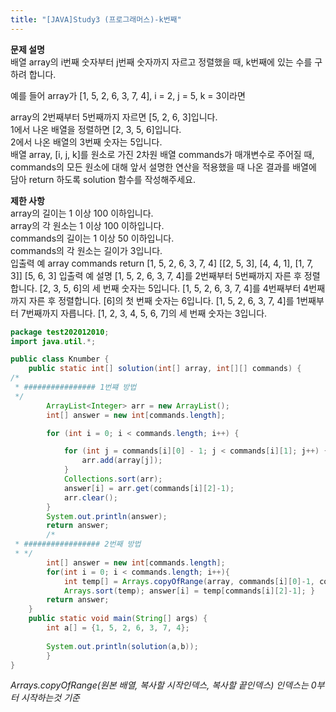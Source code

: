 ```yaml
---
title: "[JAVA]Study3 (프로그래머스)-k번째"
---
```


**문제 설명**  
배열 array의 i번째 숫자부터 j번째 숫자까지 자르고 정렬했을 때, k번째에 있는 수를 구하려 합니다.  

예를 들어 array가 [1, 5, 2, 6, 3, 7, 4], i = 2, j = 5, k = 3이라면

array의 2번째부터 5번째까지 자르면 [5, 2, 6, 3]입니다.  
1에서 나온 배열을 정렬하면 [2, 3, 5, 6]입니다.  
2에서 나온 배열의 3번째 숫자는 5입니다.  
배열 array, [i, j, k]를 원소로 가진 2차원 배열 commands가 매개변수로 주어질 때, commands의 모든 원소에 대해 앞서 설명한 연산을 적용했을 때 나온 결과를 배열에 담아 return 하도록 solution 함수를 작성해주세요.  


**제한 사항**  
array의 길이는 1 이상 100 이하입니다.  
array의 각 원소는 1 이상 100 이하입니다.  
commands의 길이는 1 이상 50 이하입니다.  
commands의 각 원소는 길이가 3입니다.  
입출력 예
array	commands	return
[1, 5, 2, 6, 3, 7, 4]	[[2, 5, 3], [4, 4, 1], [1, 7, 3]]	[5, 6, 3]
입출력 예 설명
[1, 5, 2, 6, 3, 7, 4]를 2번째부터 5번째까지 자른 후 정렬합니다. [2, 3, 5, 6]의 세 번째 숫자는 5입니다.
[1, 5, 2, 6, 3, 7, 4]를 4번째부터 4번째까지 자른 후 정렬합니다. [6]의 첫 번째 숫자는 6입니다.
[1, 5, 2, 6, 3, 7, 4]를 1번째부터 7번째까지 자릅니다. [1, 2, 3, 4, 5, 6, 7]의 세 번째 숫자는 3입니다.


```java
package test202012010;
import java.util.*;

public class Knumber {
	public static int[] solution(int[] array, int[][] commands) {
/*   
 * ################ 1번쨰 방법
 */
		ArrayList<Integer> arr = new ArrayList();
		int[] answer = new int[commands.length];

		for (int i = 0; i < commands.length; i++) {

			for (int j = commands[i][0] - 1; j < commands[i][1]; j++) {
				arr.add(array[j]);
			}
			Collections.sort(arr);
			answer[i] = arr.get(commands[i][2]-1);
			arr.clear();
		}
		System.out.println(answer);
        return answer;
		/*
 * ################# 2번째 방법
 * */
		int[] answer = new int[commands.length]; 
		for(int i = 0; i < commands.length; i++){ 
			int temp[] = Arrays.copyOfRange(array, commands[i][0]-1, commands[i][1]); 
			Arrays.sort(temp); answer[i] = temp[commands[i][2]-1]; } 
		return answer;
	}
	public static void main(String[] args) {
		int a[] = {1, 5, 2, 6, 3, 7, 4};
	 	
		System.out.println(solution(a,b));
		}
}
```

*Arrays.copyOfRange(원본 배열, 복사할 시작인덱스, 복사할 끝인덱스) 인덱스는 0부터 시작하는것 기준*
